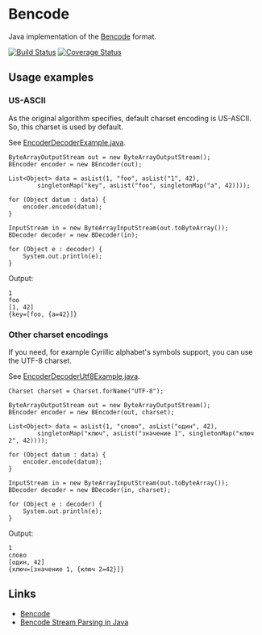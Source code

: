 # Bencode

Java implementation of the [Bencode](http://en.wikipedia.org/wiki/Bencode) format.

[![Build Status](https://travis-ci.org/ffbit/bencode.png)](https://travis-ci.org/ffbit/bencode)
[![Coverage Status](https://coveralls.io/repos/ffbit/bencode/badge.png)](https://coveralls.io/r/ffbit/bencode)


## Usage examples

### US-ASCII

As the original algorithm specifies, default charset encoding is US-ASCII.
So, this charset is used by default.

See [EncoderDecoderExample.java](https://github.com/ffbit/bencode/blob/master/src/test/java/com/ffbit/bencode/EncoderDecoderExample.java).
````
ByteArrayOutputStream out = new ByteArrayOutputStream();
BEncoder encoder = new BEncoder(out);

List<Object> data = asList(1, "foo", asList("1", 42),
        singletonMap("key", asList("foo", singletonMap("a", 42))));

for (Object datum : data) {
    encoder.encode(datum);
}

InputStream in = new ByteArrayInputStream(out.toByteArray());
BDecoder decoder = new BDecoder(in);

for (Object e : decoder) {
    System.out.println(e);
}
````
Output:
````
1
foo
[1, 42]
{key=[foo, {a=42}]}
````

### Other charset encodings

If you need, for example Cyrillic alphabet's symbols support, you can use the UTF-8 charset.

See [EncoderDecoderUtf8Example.java](https://github.com/ffbit/bencode/blob/master/src/test/java/com/ffbit/bencode/EncoderDecoderUtf8Example.java).
````
Charset charset = Charset.forName("UTF-8");

ByteArrayOutputStream out = new ByteArrayOutputStream();
BEncoder encoder = new BEncoder(out, charset);

List<Object> data = asList(1, "слово", asList("один", 42),
        singletonMap("ключ", asList("значение 1", singletonMap("ключ 2", 42))));

for (Object datum : data) {
    encoder.encode(datum);
}

InputStream in = new ByteArrayInputStream(out.toByteArray());
BDecoder decoder = new BDecoder(in, charset);

for (Object e : decoder) {
    System.out.println(e);
}
````
Output:
````
1
слово
[один, 42]
{ключ=[значение 1, {ключ 2=42}]}
````

## Links

- [Bencode](http://en.wikipedia.org/wiki/Bencode)
- [Bencode Stream Parsing in Java](http://www.codecommit.com/blog/java/bencode-stream-parsing-in-java)
